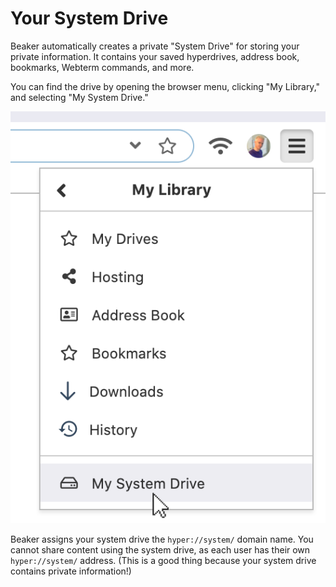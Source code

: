 # Your System Drive

Beaker automatically creates a private "System Drive" for storing your private information. It contains your saved hyperdrives, address book, bookmarks, Webterm commands, and more.

You can find the drive by opening the browser menu, clicking "My Library," and selecting "My System Drive."

![](../.gitbook/assets/browser-menu-system-drive.png)

Beaker assigns your system drive the `hyper://system/` domain name. You cannot share content using the system drive, as each user has their own `hyper://system/` address. \(This is a good thing because your system drive contains private information!\)

